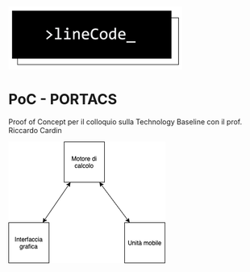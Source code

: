 ![lineCode](resources/lclong.png)

# PoC - PORTACS

Proof of Concept per il colloquio sulla Technology Baseline con il prof. Riccardo Cardin

![architettura composta da un motore di calcolo che comunica con UI e una unità mobile](resources/Architettura_POC.png)
